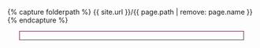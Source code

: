 {% capture folderpath %}
{{ site.url }}/{{ page.path | remove: page.name }}
{% endcapture %}

<!-- Load jQuery -->
<script src="{{ site.url }}/assets/js/jquery-1.12.2.min.js"></script>
<!-- Load Nivo Slider files -->
<script src="{{ site.url }}/assets/js/jquery.nivo.slider.pack.3.2.js"></script>
<script src="{{ site.url }}/assets/js/nivo-inner-zoom-min.js"></script>
<link rel="stylesheet" href="{{ site.url }}/assets/css/demo34-nivo-slider.css" type="text/css">

<!-- Nivo slider -->
<div style="text-align: center">    
	<div id="NivosliderD34oo" style="display: inline-block; width:90%; border:1px solid #611543;">
		<div class="nivoSlider" > 
			<img src="{{ folderpath }}images/01.png" title="<strong>Installation:</strong> Download the Eclipse Modeling Tools" alt=""/>
			<img src="{ folderpath }}images/02.png" title="Install New Software..." alt=""/>
			<img src="{ folderpath }}images/03.png" title="Copy and past the update site URL" alt=""/>
			<img src="{ folderpath }}images/04.png" title="Install ReVision (and required projects)" alt=""/>
			<img src="{ folderpath }}images/05.png" title="Open the version control system SVN perspective" alt=""/>
			<img src="{ folderpath }}images/06.png" title="Copy and past the VoD example repository URL" alt=""/>
			<img src="{ folderpath }}images/07.png" title="Check out the UML project" alt=""/>
			<img src="{ folderpath }}images/08.png" title="Open the Papyrus diagrams" alt=""/>
			<img src="{ folderpath }}images/09.png" title="Go to Window -> Show View -> Other..." alt=""/>	
			<img src="{ folderpath }}images/10.png" title="Open the Model Repair View" alt=""/>
			<img src="{ folderpath }}images/11.png" title="Validate the opened UML model" alt=""/>
			<img src="{ folderpath }}images/12.png" title="Select the inconsistency to be repaired" alt=""/>
			<img src="{ folderpath }}images/13.png" title="Set the repair parameters" alt=""/>
			<img src="{ folderpath }}images/14.png" title="Apply the repair" alt=""/>
		</div>
	</div>
</div>

<script>
<!-- Nivo Slider Load-->
$(window).load(function() {
	$('.nivoSlider').nivoSlider({
		effect:'boxRandom',
      boxCols:2,                     
      boxRows:2,
		pauseOnHover:true,
      afterLoad:function () {NivoInnerZoom()},
      beforeChange:function () {IZhide()},
		afterChange:function () {NivoInnerZoom()}
	});
});

$('.noFooter').on('click', function() {window.location.href ='http://www.soslignes-ecrivain-public.fr/Inner-zoom-plugin-Nivo-Slider.html';});
</script>
